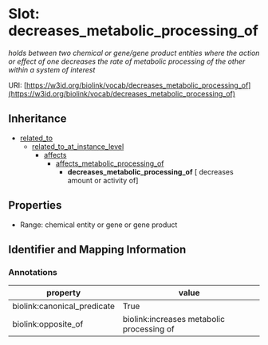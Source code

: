 # Slot: decreases_metabolic_processing_of
_holds between two chemical or gene/gene product entities  where the action or effect of one decreases the rate of metabolic processing of the other within a system of interest_


URI: [https://w3id.org/biolink/vocab/decreases_metabolic_processing_of](https://w3id.org/biolink/vocab/decreases_metabolic_processing_of)




## Inheritance

* [related_to](related_to.md)
    * [related_to_at_instance_level](related_to_at_instance_level.md)
        * [affects](affects.md)
            * [affects_metabolic_processing_of](affects_metabolic_processing_of.md)
                * **decreases_metabolic_processing_of** [ decreases amount or activity of]



## Properties

 * Range: chemical entity or gene or gene product



## Identifier and Mapping Information





### Annotations

| property | value |
| --- | --- |
| biolink:canonical_predicate | True |
| biolink:opposite_of | biolink:increases metabolic processing of |


